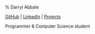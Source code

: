 % Darryl Abbate

[GitHub](https://github.com/rootbeersoup) |
[LinkedIn](https://www.linkedin.com/in/darrylabbate/) |
[Projects](/projects)

Programmer & Computer Science student
